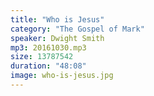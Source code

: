 ```yaml
---
title: "Who is Jesus"
category: "The Gospel of Mark"
speaker: Dwight Smith
mp3: 20161030.mp3
size: 13787542
duration: "48:08"
image: who-is-jesus.jpg
---
```

